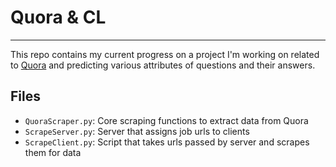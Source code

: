 # Quora & CL
----

This repo contains my current progress on a project I'm working on related to [Quora](www.quora.com) and predicting various attributes of questions and their answers.

## Files

* `QuoraScraper.py`: Core scraping functions to extract data from Quora
* `ScrapeServer.py`: Server that assigns job urls to clients
* `ScrapeClient.py`: Script that takes urls passed by server and scrapes them for data